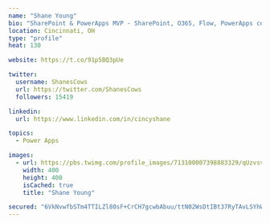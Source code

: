 ```yaml
---
name: "Shane Young"
bio: "SharePoint & PowerApps MVP - SharePoint, O365, Flow, PowerApps consulting? @PowerApps911 | Pure Snark? You found it."
location: Cincinnati, OH
type: "profile"
heat: 130

website: https://t.co/91p5BQ3pUe

twitter:
  username: ShanesCows
  url: https://twitter.com/ShanesCows
  followers: 15419

linkedin:
  url: https://www.linkedin.com/in/cincyshane

topics:
  - Power Apps

images:
  - url: https://pbs.twimg.com/profile_images/713100007398883329/qUzvsvQ3_400x400.jpg
    width: 400
    height: 400
    isCached: true
    title: "Shane Young"

secured: "6VkNvwfbSTm4TTILZl80sF+CrCH7gcwbAbuu/ttN02WsDtIBt37RyTAvLSYhW4PereybF7kq40yJr07t8gezierlX736I2BkoZnte3n/22J2UfjhdE4JaLYieK0r2ApEyr2P6I/DjRB0D6/ux5VOynw6H/CBTcn1nn9lSknBlXyEhw3U0kn6xf2c4LrMWykBVgSZSXWqRHsQeqg+HPk1k9Xj8EIK7zFTq+LORcgvcfIdhinvCjkohTvvNew1kB/F39ti/mhOBIiFfrtD1lq1VqP+0/tH7yOSpU57eFzPDrLFlhZ0bynimRtRFLhUowxCexflNKxrrvMDn7GQsvjSmlo8nbw8P8/rrKBYWMPhsAsPVE17QvXIJ+Y0oO+wzJDWkjbt4qGx9yVqVsMmN1CspyOiycVW4PR8g2fdX4/AhaI=;h5rb7es3MMfN8J6wN1jPrg=="
---
```


